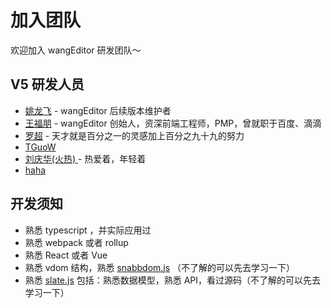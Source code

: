 # 加入团队

欢迎加入 wangEditor 研发团队～

## V5 研发人员

- [姚龙飞](https://github.com/cycleccc/) - wangEditor 后续版本维护者
- [王福朋](https://github.com/wangfupeng1988/) - wangEditor 创始人，资深前端工程师，PMP，曾就职于百度、滴滴
- [罗超](https://github.com/echoLC) - 天才就是百分之一的灵感加上百分之九十九的努力
- [TGuoW](https://github.com/TGuoW)
- [刘庆华(火热) ](https://github.com/liuqh0609) -  热爱着，年轻着
- [haha](https://github.com/hahaaha)

## 开发须知

- 熟悉 typescript ，并实际应用过
- 熟悉 webpack 或者 rollup
- 熟悉 React 或者 Vue
- 熟悉 vdom 结构，熟悉 [snabbdom.js](https://github.com/snabbdom/snabbdom) （不了解的可以先去学习一下）
- 熟悉 [slate.js](https://www.slatejs.org/) 包括：熟悉数据模型，熟悉 API，看过源码（不了解的可以先去学习一下）